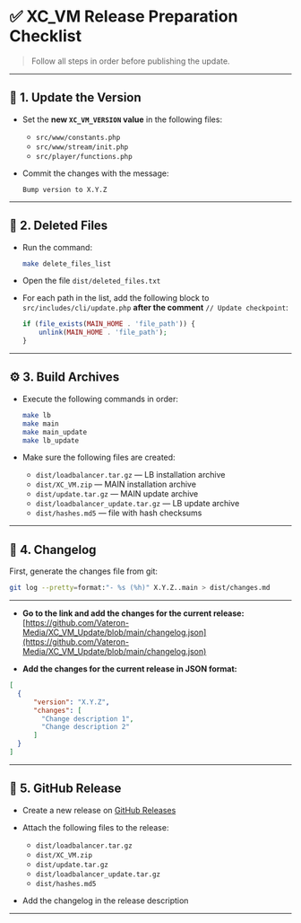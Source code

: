 # ✅ XC\_VM Release Preparation Checklist

> Follow all steps in order before publishing the update.

---

## 🔢 1. Update the Version

* Set the **new `XC_VM_VERSION` value** in the following files:

  * `src/www/constants.php`
  * `src/www/stream/init.php`
  * `src/player/functions.php`
* Commit the changes with the message:

  ```
  Bump version to X.Y.Z
  ```

---

## 🧹 2. Deleted Files

* Run the command:

  ```bash
  make delete_files_list
  ```
* Open the file `dist/deleted_files.txt`
* For each path in the list, add the following block to `src/includes/cli/update.php` **after the comment** `// Update checkpoint`:

  ```php
  if (file_exists(MAIN_HOME . 'file_path')) {
      unlink(MAIN_HOME . 'file_path');
  }
  ```

---

## ⚙️ 3. Build Archives

* Execute the following commands in order:

  ```bash
  make lb
  make main
  make main_update
  make lb_update
  ```
* Make sure the following files are created:

  * `dist/loadbalancer.tar.gz` — LB installation archive
  * `dist/XC_VM.zip` — MAIN installation archive
  * `dist/update.tar.gz` — MAIN update archive
  * `dist/loadbalancer_update.tar.gz` — LB update archive
  * `dist/hashes.md5` — file with hash checksums

---

## 📝 4. Changelog

First, generate the changes file from git:
```bash
git log --pretty=format:"- %s (%h)" X.Y.Z..main > dist/changes.md
```

---

*   **Go to the link and add the changes for the current release:**
    [https://github.com/Vateron-Media/XC_VM_Update/blob/main/changelog.json](https://github.com/Vateron-Media/XC_VM_Update/blob/main/changelog.json)

*   **Add the changes for the current release in JSON format:**

  ```json
  [
    {
        "version": "X.Y.Z",
        "changes": [
          "Change description 1",
          "Change description 2"
        ]
    }
  ]
  ```

---

## 🚀 5. GitHub Release

* Create a new release on [GitHub Releases](https://github.com/Vateron-Media/XC_VM/releases)
* Attach the following files to the release:

  * `dist/loadbalancer.tar.gz`
  * `dist/XC_VM.zip`
  * `dist/update.tar.gz`
  * `dist/loadbalancer_update.tar.gz`
  * `dist/hashes.md5`
* Add the changelog in the release description

---
